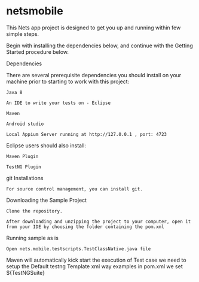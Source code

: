 # netsmobile
This Nets app project is designed to get you up and running within few simple steps.

Begin with installing the dependencies below, and continue with the Getting Started procedure below.

Dependencies

There are several prerequisite dependencies you should install on your machine prior to starting to work with this project:

    Java 8

    An IDE to write your tests on - Eclipse

    Maven

    Android studio

    Local Appium Server running at http://127.0.0.1 , port: 4723

Eclipse users should also install:

    Maven Plugin

    TestNG Plugin


git Installations

    For source control management, you can install git.
	
Downloading the Sample Project

    Clone the repository.

    After downloading and unzipping the project to your computer, open it from your IDE by choosing the folder containing the pom.xml
	
Running sample as is

    Open nets.mobile.testscripts.TestClassNative.java file
	
Maven will automatically kick start the execution of Test case we need to setup the Default testng Template xml way examples 
in pom.xml we set ${TestNGSuite} 
